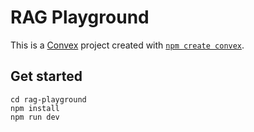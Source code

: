 # RAG Playground

This is a [Convex](https://convex.dev/) project created with [`npm create convex`](https://www.npmjs.com/package/create-convex).

## Get started

```
cd rag-playground
npm install
npm run dev
```

